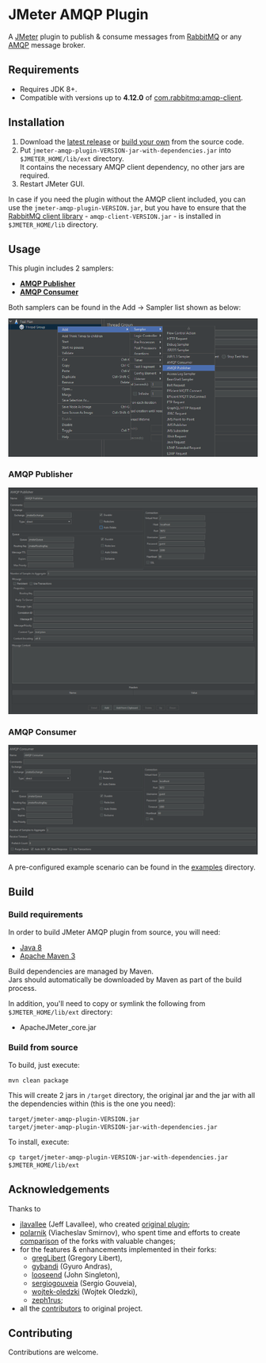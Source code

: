 # JMeter AMQP Plugin

A [JMeter](http://jmeter.apache.org/) plugin to publish & consume messages from [RabbitMQ](http://www.rabbitmq.com/)
or any [AMQP](http://www.amqp.org/) message broker.

## Requirements

- Requires JDK 8+.
- Compatible with versions up to **4.12.0** of [com.rabbitmq:amqp-client](https://github.com/rabbitmq/rabbitmq-java-client).

## Installation

1. Download the [latest release](https://github.com/aliesbelik/jmeter-amqp-plugin/releases/latest) or
[build your own](#build) from the source code.
2. Put `jmeter-amqp-plugin-VERSION-jar-with-dependencies.jar` into `$JMETER_HOME/lib/ext` directory.\
It contains the necessary AMQP client dependency, no other jars are required.
3. Restart JMeter GUI.

In case if you need the plugin without the AMQP client included, you can use the `jmeter-amqp-plugin-VERSION.jar`,
but you have to ensure that the [RabbitMQ client library](https://www.rabbitmq.com/java-client.html) -
`amqp-client-VERSION.jar` - is installed in `$JMETER_HOME/lib` directory.

## Usage

This plugin includes 2 samplers:

- [**AMQP Publisher**](#amqp-publisher)
- [**AMQP Consumer**](#amqp-consumer)

Both samplers can be found in the Add -> Sampler list shown as below:

![amqp-plugin-samplers](docs/images/amqp-plugin-samplers.png)

### AMQP Publisher

![amqp-publisher](docs/images/amqp-publisher.png)

### AMQP Consumer

![amqp-consumer](docs/images/amqp-consumer.png)

A pre-configured example scenario can be found in the [examples](docs/examples) directory.

## Build

### Build requirements

In order to build JMeter AMQP plugin from source, you will need:

- [Java 8](https://www.oracle.com/downloads/)
- [Apache Maven 3](https://maven.apache.org/)

Build dependencies are managed by Maven.\
Jars should automatically be downloaded by Maven as part of the build process.

In addition, you'll need to copy or symlink the following from `$JMETER_HOME/lib/ext` directory:

- ApacheJMeter_core.jar

### Build from source

To build, just execute:

```
mvn clean package
```

This will create 2 jars in `/target` directory, the original jar and the jar with all the dependencies within
(this is the one you need):

```
target/jmeter-amqp-plugin-VERSION.jar
target/jmeter-amqp-plugin-VERSION-jar-with-dependencies.jar
```

To install, execute:

```
cp target/jmeter-amqp-plugin-VERSION-jar-with-dependencies.jar $JMETER_HOME/lib/ext
```

## Acknowledgements

Thanks to

 - [jlavallee](https://github.com/jlavallee) (Jeff Lavallee), who created [original plugin](https://github.com/jlavallee/JMeter-Rabbit-AMQP);
 - [polarnik](https://github.com/polarnik) (Viacheslav Smirnov), who spent time and efforts to create
[comparison](https://github.com/polarnik/JMeter-Rabbit-AMQP-info) of the forks with valuable changes;
 - for the features & enhancements implemented in their forks:
   - [gregLibert](https://github.com/gregLibert/JMeter-Rabbit-AMQP) (Gregory Libert),
   - [gybandi](https://github.com/gybandi/JMeter-Rabbit-AMQP) (Gyuro Andras),
   - [looseend](https://github.com/looseend/JMeter-Rabbit-AMQP) (John Singleton),
   - [sergiogouveia](https://github.com/sergiogouveia/JMeter-Rabbit-AMQP) (Sergio Gouveia),
   - [wojtek-oledzki](https://github.com/voytek-solutions/JMeter-Rabbit-AMQP) (Wojtek Oledzki),
   - [zeph1rus](https://github.com/zeph1rus/JMeter-Rabbit-AMQP);
 - all the [contributors](https://github.com/jlavallee/JMeter-Rabbit-AMQP/graphs/contributors) to original project.

## Contributing

Contributions are welcome.
